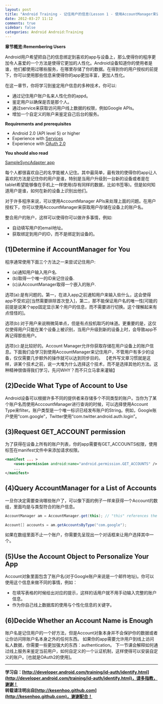 ```yaml
---
layout: post
title: "Android Training - 记住用户的信息(Lesson 1 - 使用AccountManager来记录用户)"
date: 2012-03-27 11:12
comments: true
sidebar: false
categories: Android Android:Training
---
```


**章节概览:Remembering Users**

Android用户希望把自己的信息绑定到喜欢的app与设备上，那么使得你的程序更加令人喜爱的一个方法是使得它更加的人性化。Android设备知道你的使用者是谁，他们都使用过哪些服务，在哪里存储了你的数据。在得到你的用户授权的前提下，你可以使用那些信息来使得你的app更加丰富，更加人性化。

在这一章节，你将学习到鉴定用户信息的多种技术，你可以:  

* 通过记住用户账户名来人性化你的appd。
* 鉴定用户以确保是否是那个人。
* 通过service来获取访问用户线上数据的权限，例如Google APIs。
* 增加一个自定义的账户来鉴定自己后台的服务。

<!-- More -->

**Requirements and prerequisites**

* Android 2.0 (API level 5) or higher
* Experience with [Services](http://developer.android.com/guide/topics/fundamentals/services.html)
* Experience with [OAuth 2.0](http://oauth.net/2/)

**You should also read**

[SampleSyncAdapter app](http://developer.android.com/resources/samples/SampleSyncAdapter/index.html)

每个人都很喜欢自己的名字能被人记住。其中最简单，最有效的使得你的app让人喜欢的方法是记住你的用户是谁，特别是当用户升级到一台新的设备或者是在tablet希望能够像在手机上一样使用(存有同样的数据，比如书签等)。但是如何知道用户是谁，如何在新的设备上识别出他们。

对于许多程序来说，可以使用AccountManager APIs来处理上面的问题。在用户授权下，你可以使用AccountManager来获取用户存储在设备上的账户名。

整合用户的账户，这样可以使得你可以做许多事情，例如:

* 自动填写用户的email地址。  
* 获取绑定到用户的ID，而不是绑定到设备的。

## (1)Determine if AccountManager for You
程序通常使用下面三个方法之一来尝试记住用户:

* (a)通知用户输入用户名. 
* (b)取得一个唯一的ID来记住设备.
* (c)从AccountManager取得一个嵌入的账户.

选项(a):是有问题的。第一，在进入app之前通知用户来输入些什么，这会使得app不受欢迎[当然需要排除首次登入]，第二，那不能保证用户名的唯一性[可能的前提是说某个app固定显示某个用户的信息，而不需要进行切换。这个理解起来有点怪怪的]。

选项(b):对于用户来说稍微简单点，但是有点投机取巧的味道。更重要的是，这仅仅使得用户只能在某个设备上被识别，当用户升级到新的设备上时，会导致app不再记得那些用户。

选项(c):是比较好的。Account Manager允许你获取存储在用户设备上的账户信息。下面我们会学习到使用AccountManager来记住用户，不管用户有多少的设备，仅仅需要几步额外的操作就可以达到同步目的。
【老外写文章习惯就是这样，讲某个技术之前，说一大堆为什么选择这个技术，而不是选择其他的方法。这种精神很值得我们学习，先问WHY？而不只立马拿来灌输】

## (2)Decide What Type of Account to Use
Android设备可以根据许多不同的提供者来存储多个不同类型的账户。当你为了某个账户名而使用AcccountManager进行查询的时候，可以选择使用Account Type来filter。账户类型是一个唯一标识已经发布账户的String。例如，Google账户使用“com.google”，Twitter使用“com.twitter.android.auth.login”。

## (3)Request GET_ACCOUNT permission
为了获得在设备上所有的账户列表，你的app需要有GET_ACCOUNTS权限，使用<uses-permission>标签在manifest文件中来添加请求权限。
```xml
<manifest ... >  
    <uses-permission android:name="android.permission.GET_ACCOUNTS" />  
    ...  
</manifest>  
```

## (4)Query AccountManager for a List of Accounts
一旦你决定需要查询哪些账户了，可以像下面的例子一样来获得一个Account的数组，里面均是与类型符合的账户信息。
```java
AccountManager am = AccountManager.get(this); // "this" references the current Context  
  
Account[] accounts = am.getAccountsByType("com.google");  
```
如果在数组里面不止一个账户，你需要先呈现出一个对话框来让用户选择其中一个。

## (5)Use the Account Object to Personalize Your App
Account对象里面包含了账户名(对于Google账户来说是一个邮件地址)。你可以使用这个信息来做不同的事情，例如：
  
* 在填写表格的时候给出对应的提示，这样的话用户就不用手动输入完整的账户信息。
* 作为你自己线上数据库的使用与个性化信息的关键字。

## (6)Decide Whether an Account Name is Enough
账户名是记住用户的一个好方法，但是Account对象本身并不会保护你的数据或者让你访问除账户名本身之外的任何东西。
如果你的app需要允许用户到线上访问私人数据，你需要一些更加强大的东西：authentication。
下一节课会解释如何通过线上服务来鉴定当前用户，如何自定义的一个认证机制，这样使得可以安装自定义的账户。[也就是OAuth2的使用]。

***
**学习自：[http://developer.android.com/training/id-auth/identify.html](http://developer.android.com/training/id-auth/identify.html)，请多指教，谢谢！**  
**转载请注明出自[http://kesenhoo.github.com](http://kesenhoo.github.com)，谢谢配合！**
